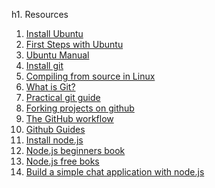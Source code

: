 h1. Resources

1. [Install Ubuntu](http://www.ubuntu.com/download/desktop/install-desktop-latest)
2. [First Steps with Ubuntu](http://www.makeuseof.com/pages/ubuntu-an-absolute-beginners-guide)
3. [Ubuntu Manual](https://ubuntu-manual.org/)
4. [Install git](https://help.ubuntu.com/13.10/serverguide/git.html)
5. [Compiling from source in Linux](http://www.thegeekstuff.com/2012/06/install-from-source/)
6. [What is Git?](http://en.wikipedia.org/wiki/Git_(software))
7. [Practical git guide](http://stackoverflow.com/questions/315911/git-for-beginners-the-definitive-practical-guide)
8. [Forking projects on github](https://guides.github.com/overviews/forking/)
9. [The GitHub workflow](https://guides.github.com/overviews/flow/)
10. [Github Guides](https://guides.github.com/)
11. [Install node.js](http://askubuntu.com/questions/49390/how-do-i-install-the-latest-version-of-node-js)
12. [Node.js beginners book](http://www.nodebeginner.org/)
13. [Node.js free boks](https://github.com/vhf/free-programming-books/blob/master/free-programming-books.md#nodejs)
14. [Build a simple chat application with node.js](http://martinsikora.com/nodejs-and-websocket-simple-chat-tutorial)
